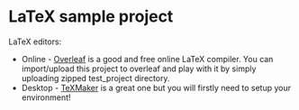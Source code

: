 # LaTeX sample project

LaTeX editors:
- Online - [Overleaf](https://www.overleaf.com) is a good and free online LaTeX compiler. You can import/upload this project to overleaf and play with it by simply uploading zipped test_project directory.
- Desktop - [TeXMaker](https://www.xm1math.net/texmaker/) is a great one but you will firstly need to setup your environment!

